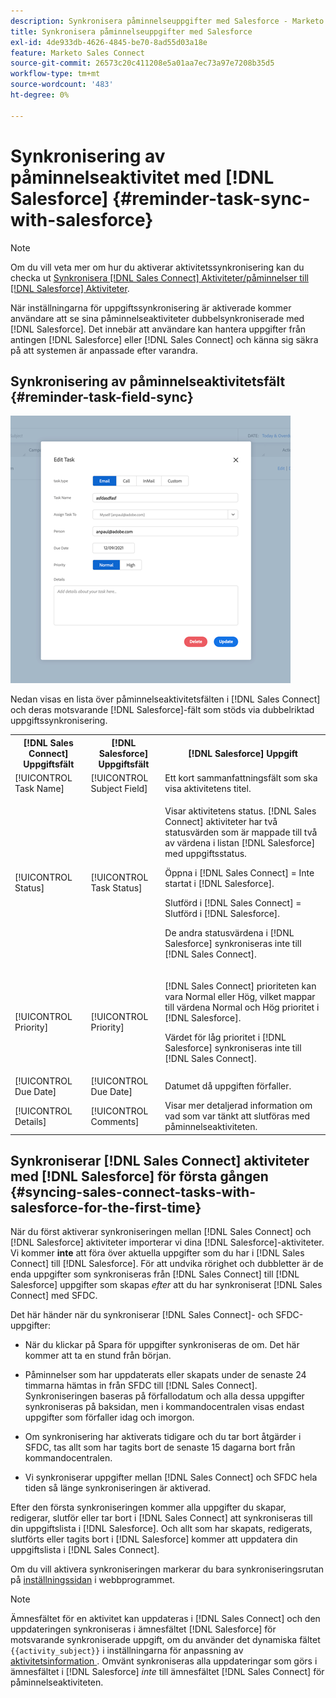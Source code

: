 ```yaml
---
description: Synkronisera påminnelseuppgifter med Salesforce - Marketo Docs - produktdokumentation
title: Synkronisera påminnelseuppgifter med Salesforce
exl-id: 4de933db-4626-4845-be70-8ad55d03a18e
feature: Marketo Sales Connect
source-git-commit: 26573c20c411208e5a01aa7ec73a97e7208b35d5
workflow-type: tm+mt
source-wordcount: '483'
ht-degree: 0%

---
```


# Synkronisering av påminnelseaktivitet med [!DNL Salesforce] {#reminder-task-sync-with-salesforce}

>[!NOTE]
>
>Om du vill veta mer om hur du aktiverar aktivitetssynkronisering kan du checka ut [Synkronisera [!DNL Sales Connect] Aktiviteter/påminnelser till [!DNL Salesforce] Aktiviteter](/help/marketo/product-docs/marketo-sales-connect/crm/salesforce-integration/salesforce-sync-settings.md#sync-sales-connect-tasks-reminders-to-salesforce-tasks).

När inställningarna för uppgiftssynkronisering är aktiverade kommer användare att se sina påminnelseaktiviteter dubbelsynkroniserade med [!DNL Salesforce]. Det innebär att användare kan hantera uppgifter från antingen [!DNL Salesforce] eller [!DNL Sales Connect] och känna sig säkra på att systemen är anpassade efter varandra.

## Synkronisering av påminnelseaktivitetsfält {#reminder-task-field-sync}

![](assets/reminder-task-sync-with-salesforce-1.png)

Nedan visas en lista över påminnelseaktivitetsfälten i [!DNL Sales Connect] och deras motsvarande [!DNL Salesforce]-fält som stöds via dubbelriktad uppgiftssynkronisering.

<table>
 <tr>
  <th>[!DNL Sales Connect] Uppgiftsfält</th>
  <th>[!DNL Salesforce] Uppgiftsfält</th>
  <th>[!DNL Salesforce] Uppgift</th>
 </tr>
 <tr>
  <td>[!UICONTROL Task Name]</td>
  <td>[!UICONTROL Subject Field]</td>
  <td>Ett kort sammanfattningsfält som ska visa aktivitetens titel.</td>
 </tr>
 <tr>
  <td>[!UICONTROL Status]</td>
  <td>[!UICONTROL Task Status]</td>
  <td><p>Visar aktivitetens status. [!DNL Sales Connect] aktiviteter har två statusvärden som är mappade till två av värdena i listan [!DNL Salesforce] med uppgiftsstatus.</p>
  <p>Öppna i [!DNL Sales Connect] = Inte startat i [!DNL Salesforce].</p>
  <p>Slutförd i [!DNL Sales Connect] = Slutförd i [!DNL Salesforce].</p>
  <p>De andra statusvärdena i [!DNL Salesforce] synkroniseras inte till [!DNL Sales Connect].</p></td>
 </tr>
 <tr>
  <td>[!UICONTROL Priority]</td>
  <td>[!UICONTROL Priority]</td>
  <td><p>[!DNL Sales Connect] prioriteten kan vara Normal eller Hög, vilket mappar till värdena Normal och Hög prioritet i [!DNL Salesforce].</p>
  <p>Värdet för låg prioritet i [!DNL Salesforce] synkroniseras inte till [!DNL Sales Connect].</p></td>
 </tr>
 <tr>
  <td>[!UICONTROL Due Date]</td>
  <td>[!UICONTROL Due Date]</td>
  <td>Datumet då uppgiften förfaller.</td>
 </tr>
 <tr>
  <td>[!UICONTROL Details]</td>
  <td>[!UICONTROL Comments]</td>
  <td>Visar mer detaljerad information om vad som var tänkt att slutföras med påminnelseaktiviteten.</td>
 </tr>
</table>

## Synkroniserar [!DNL Sales Connect] aktiviteter med [!DNL Salesforce] för första gången {#syncing-sales-connect-tasks-with-salesforce-for-the-first-time}

När du först aktiverar synkroniseringen mellan [!DNL Sales Connect] och [!DNL Salesforce] aktiviteter importerar vi dina [!DNL Salesforce]-aktiviteter. Vi kommer **inte** att föra över aktuella uppgifter som du har i [!DNL Sales Connect] till [!DNL Salesforce]. För att undvika rörighet och dubbletter är de enda uppgifter som synkroniseras från [!DNL Sales Connect] till [!DNL Salesforce] uppgifter som skapas *efter* att du har synkroniserat [!DNL Sales Connect] med SFDC.

Det här händer när du synkroniserar [!DNL Sales Connect]- och SFDC-uppgifter:

* När du klickar på Spara för uppgifter synkroniseras de om. Det här kommer att ta en stund från början.

* Påminnelser som har uppdaterats eller skapats under de senaste 24 timmarna hämtas in från SFDC till [!DNL Sales Connect]. Synkroniseringen baseras på förfallodatum och alla dessa uppgifter synkroniseras på baksidan, men i kommandocentralen visas endast uppgifter som förfaller idag och imorgon.

* Om synkronisering har aktiverats tidigare och du tar bort åtgärder i SFDC, tas allt som har tagits bort de senaste 15 dagarna bort från kommandocentralen.

* Vi synkroniserar uppgifter mellan [!DNL Sales Connect] och SFDC hela tiden så länge synkroniseringen är aktiverad.

Efter den första synkroniseringen kommer alla uppgifter du skapar, redigerar, slutför eller tar bort i [!DNL Sales Connect] att synkroniseras till din uppgiftslista i [!DNL Salesforce]. Och allt som har skapats, redigerats, slutförts eller tagits bort i [!DNL Salesforce] kommer att uppdatera din uppgiftslista i [!DNL Sales Connect].

Om du vill aktivera synkroniseringen markerar du bara synkroniseringsrutan på [inställningssidan](https://toutapp.com/login) i webbprogrammet.

>[!NOTE]
>
>Ämnesfältet för en aktivitet kan uppdateras i [!DNL Sales Connect] och den uppdateringen synkroniseras i ämnesfältet [!DNL Salesforce] för motsvarande synkroniserade uppgift, om du använder det dynamiska fältet `{{activity_subject}}` i inställningarna för anpassning av [ aktivitetsinformation ](/help/marketo/product-docs/marketo-sales-connect/crm/salesforce-integration/configure-salesforce-activity-detail-customization.md) . Omvänt synkroniseras alla uppdateringar som görs i ämnesfältet i [!DNL Salesforce] _inte_ till ämnesfältet [!DNL Sales Connect] för påminnelseaktiviteten.

